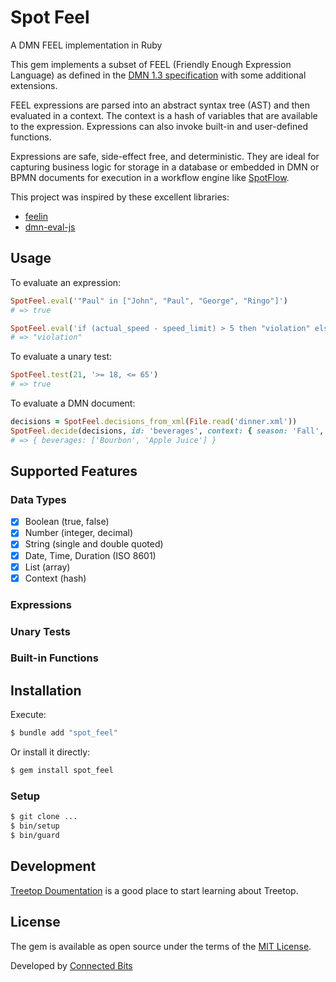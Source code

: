 # Spot Feel

A DMN FEEL implementation in Ruby

This gem implements a subset of FEEL (Friendly Enough Expression Language) as defined in the [DMN 1.3 specification](https://www.omg.org/spec/DMN/1.3/PDF) with some additional extensions.

FEEL expressions are parsed into an abstract syntax tree (AST) and then evaluated in a context. The context is a hash of variables that are available to the expression. Expressions can also invoke built-in and user-defined functions.

Expressions are safe, side-effect free, and deterministic. They are ideal for capturing business logic for storage in a database or embedded in DMN or BPMN documents for execution in a workflow engine like [SpotFlow](https://github.com/connectedbits/spot_flow).

This project was inspired by these excellent libraries:

- [feelin](https://github.com/nikku/feelin)
- [dmn-eval-js](https://github.com/mineko-io/dmn-eval-js)

## Usage

To evaluate an expression:

```ruby
SpotFeel.eval('"Paul" in ["John", "Paul", "George", "Ringo"]')
# => true

SpotFeel.eval('if (actual_speed - speed_limit) > 5 then "violation" else "no ticket"', context: { actual_speed: 85, speed_limit: 65 })
# => "violation"
```

To evaluate a unary test:

```ruby
SpotFeel.test(21, '>= 18, <= 65')
# => true
```

To evaluate a DMN document:

```ruby
decisions = SpotFeel.decisions_from_xml(File.read('dinner.xml'))
SpotFeel.decide(decisions, id: 'beverages', context: { season: 'Fall', guests: 4, children: true })
# => { beverages: ['Bourbon', 'Apple Juice'] }
```

## Supported Features

### Data Types

- [x] Boolean (true, false)
- [x] Number (integer, decimal)
- [x] String (single and double quoted)
- [x] Date, Time, Duration (ISO 8601)
- [x] List (array)
- [x] Context (hash)

### Expressions

### Unary Tests

### Built-in Functions

## Installation

Execute:

```bash
$ bundle add "spot_feel"
```

Or install it directly:

```bash
$ gem install spot_feel
```

### Setup

```bash
$ git clone ...
$ bin/setup
$ bin/guard
```

## Development

[Treetop Doumentation](https://cjheath.github.io/treetop/syntactic_recognition.html) is a good place to start learning about Treetop.

## License

The gem is available as open source under the terms of the [MIT License](https://opensource.org/licenses/MIT).

Developed by [Connected Bits](http://www.connectedbits.com)

